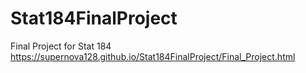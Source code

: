 # Stat184FinalProject
Final Project for Stat 184
https://supernova128.github.io/Stat184FinalProject/Final_Project.html
